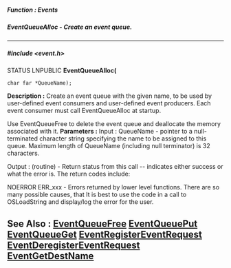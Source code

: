 ##### Function : Events
##### EventQueueAlloc - Create an event queue.
---
##### #include <event.h>
STATUS LNPUBLIC **EventQueueAlloc(**

	char far *QueueName);
**Description :**
Create an event queue with the given name, to be used by user-defined event 
consumers and user-defined event producers.  Each event consumer must call 
EventQueueAlloc at startup.

Use EventQueueFree to delete the event queue and deallocate the memory 
associated with it.
**Parameters :**
Input :
QueueName  -  pointer to a null-terminated character string specifying the name to be assigned to this queue.  Maximum length of QueueName (including null terminator) is 32 characters.

Output :
(routine)  -  Return status from this call -- indicates either success or what the error is. The return codes include:

NOERROR
ERR_xxx - Errors returned by lower level functions.  There are so many possible causes, that It is best to use the code in a call to OSLoadString and display/log the error for the user.


**See Also :**
[EventQueueFree](D:/md_files/EventQueueFree.md)
[EventQueuePut](D:/md_files/EventQueuePut.md)
[EventQueueGet](D:/md_files/EventQueueGet.md)
[EventRegisterEventRequest](D:/md_files/EventRegisterEventRequest.md)
[EventDeregisterEventRequest](D:/md_files/EventDeregisterEventRequest.md)
[EventGetDestName](D:/md_files/EventGetDestName.md)
---
